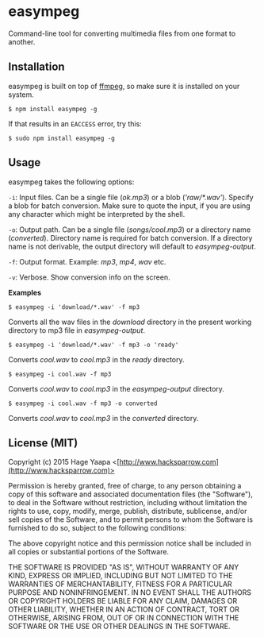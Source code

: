 # easympeg

Command-line tool for converting multimedia files from one format to another.

## Installation

easympeg is built on top of [ffmpeg](https://www.ffmpeg.org/), so make sure it is installed on your system.

```
$ npm install easympeg -g
```

If that results in an `EACCESS` error, try this:

```
$ sudo npm install easympeg -g
```

## Usage

easympeg takes the following options:

`-i`: Input files. Can be a single file (*ok.mp3*) or a blob (_'raw/*.wav'_). Specify a blob for batch conversion. Make sure to quote the input, if you are using any character which might be interpreted by the shell.

`-o`: Output path. Can be a single file (*songs/cool.mp3*) or a directory name (*converted*). Directory name is required for batch conversion. If a directory name is not derivable, the output directory will default to *easympeg-output*.

`-f`: Output format. Example: *mp3*, *mp4*, *wav* etc.

`-v`: Verbose. Show conversion info on the screen.

**Examples**

```
$ easympeg -i 'download/*.wav' -f mp3
```
Converts all the wav files in the *download* directory in the present working directory to mp3 file in *easympeg-output*.

```
$ easympeg -i 'download/*.wav' -f mp3 -o 'ready'
```
Converts *cool.wav* to *cool.mp3* in the *ready* directory.

```
$ easympeg -i cool.wav -f mp3
```
Converts *cool.wav* to *cool.mp3* in the *easympeg-output* directory.

```
$ easympeg -i cool.wav -f mp3 -o converted
```
Converts *cool.wav* to *cool.mp3* in the *converted* directory.

## License (MIT)

Copyright (c) 2015 Hage Yaapa <[http://www.hacksparrow.com](http://www.hacksparrow.com)>

Permission is hereby granted, free of charge, to any person obtaining a copy
of this software and associated documentation files (the "Software"), to deal
in the Software without restriction, including without limitation the rights
to use, copy, modify, merge, publish, distribute, sublicense, and/or sell
copies of the Software, and to permit persons to whom the Software is
furnished to do so, subject to the following conditions:

The above copyright notice and this permission notice shall be included in
all copies or substantial portions of the Software.

THE SOFTWARE IS PROVIDED "AS IS", WITHOUT WARRANTY OF ANY KIND, EXPRESS OR
IMPLIED, INCLUDING BUT NOT LIMITED TO THE WARRANTIES OF MERCHANTABILITY,
FITNESS FOR A PARTICULAR PURPOSE AND NONINFRINGEMENT. IN NO EVENT SHALL THE
AUTHORS OR COPYRIGHT HOLDERS BE LIABLE FOR ANY CLAIM, DAMAGES OR OTHER
LIABILITY, WHETHER IN AN ACTION OF CONTRACT, TORT OR OTHERWISE, ARISING FROM, OUT OF OR IN CONNECTION WITH THE SOFTWARE OR THE USE OR OTHER DEALINGS IN THE SOFTWARE.
